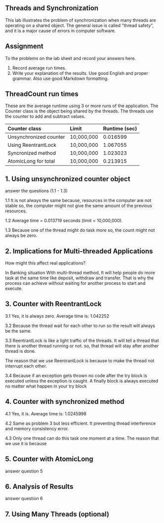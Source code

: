 ## Threads and Synchronization

This lab illustrates the problem of synchronization when many threads are operating on a shared object.  The general issue is called "thread safety", and it is a major cause of errors in computer software.

## Assignment

To the problems on the lab sheet and record your answers here.

1. Record average run times.
2. Write your explanation of the results.  Use good English and proper grammar.  Also use good Markdown formatting.

## ThreadCount run times

These are the average runtime using 3 or more runs of the application.
The Counter class is the object being shared by the threads.
The threads use the counter to add and subtract values.

| Counter class           | Limit              | Runtime (sec)   |
|:------------------------|:-------------------|-----------------|
| Unsynchronized counter  |  10,000,000        |    0.016599     |
| Using ReentrantLock     |  10,000,000        |    1.067055     |
| Syncronized method      |  10,000,000        |    1.023023     |
| AtomicLong for total    |  10,000,000        |    0.213915     |

## 1. Using unsynchronized counter object

answer the questions (1.1 - 1.3)

1.1 It is not always the same because, resources in the computer are not stable so, the computer might not give the same amount of the previous resources.

1.2  Average time = 0.013719 seconds (limit = 10,000,000).

1.3  Because one of the thread might do task more so, the count might not always be zero.

## 2. Implications for Multi-threaded Applications

How might this affect real applications?  

In Banking situation With multi-thread method, It will help people do more task at the same time like deposit, withdraw and transfer. That is why 
the process can achieve without waiting for another process to start and execute.


## 3. Counter with ReentrantLock

3.1 Yes, it is always zero. Average time is: 1.042252

3.2 Because the thread wait for each other to run so the result will always be the same.

3.3 ReentrantLock is like a light traffic of the threads. It will tell a thread that there is another thread running or not. so, that thread will stay  after another thread is done. 

The reason that we use ReentrantLock is because to make the thread not interrupt each other.

3.4 Because if an exception gets thrown no code after the try block is executed unless the exception is caught. A finally block is always executed no matter what happen in your try block

## 4. Counter with synchronized method

4.1 Yes, it is. Average time is: 1.0245998

4.2 Same as problem 3 but less efficient. It preventing thread interference and memory consistency error.

4.3 Only one thread can do this task one moment at a time. The reason that we use it is because
	
	

## 5. Counter with AtomicLong

answer question 5

## 6. Analysis of Results

answer question 6

## 7. Using Many Threads (optional)


